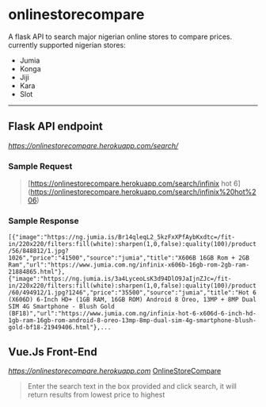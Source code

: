 # onlinestorecompare
A flask API to search major nigerian online stores to compare prices.
currently supported nigerian stores:
* Jumia
* Konga
* Jiji
* Kara
* Slot
---
## Flask API endpoint 
_https://onlinestorecompare.herokuapp.com/search/<term>_
  
  ### Sample Request 
  > [https://onlinestorecompare.herokuapp.com/search/infinix hot 6]        
  (https://onlinestorecompare.herokuapp.com/search/infinix%20hot%206)

  ### Sample Response 
   ```[{"image":"https://ng.jumia.is/Br14qleqL2_5kzFxXPfAybKxdtc=/fit-  in/220x220/filters:fill(white):sharpen(1,0,false):quality(100)/product/56/848812/1.jpg? 1026","price":"41500","source":"jumia","title":"X606B 16GB Rom + 2GB Ram","url":"https://www.jumia.com.ng/infinix-x606b-16gb-rom-2gb-ram-21884865.html"},{"image":"https://ng.jumia.is/3a4LyceoLsK3d94DlO9JaIjnZJc=/fit-in/220x220/filters:fill(white):sharpen(1,0,false):quality(100)/product/60/494912/1.jpg?1246","price":"35500","source":"jumia","title":"Hot 6 (X606D) 6-Inch HD+ (1GB RAM, 16GB ROM) Android 8 Oreo, 13MP + 8MP Dual SIM 4G Smartphone - Blush Gold (BF18)","url":"https://www.jumia.com.ng/infinix-hot-6-x606d-6-inch-hd-1gb-ram-16gb-rom-android-8-oreo-13mp-8mp-dual-sim-4g-smartphone-blush-gold-bf18-21949406.html"},...```
  
## Vue.Js Front-End
_https://onlinestorecompare.herokuapp.com_
[OnlineStoreCompare](https://onlinestorecompare.herokuapp.com "OnlineStoreCompare Front-End")
> Enter the search text in the box provided and click search, it will return results from lowest price to highest
